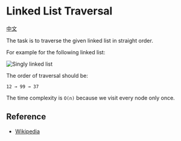 Linked List Traversal
=====================

[中文](README.zh-CN.md)

The task is to traverse the given linked list in straight order.

For example for the following linked list:

![Singly linked list](https://upload.wikimedia.org/wikipedia/commons/6/6d/Singly-linked-list.svg)

The order of traversal should be:

    12 → 99 → 37

The time complexity is `O(n)` because we visit every node only once.

Reference
---------

-   [Wikipedia](https://en.wikipedia.org/wiki/Linked_list)
